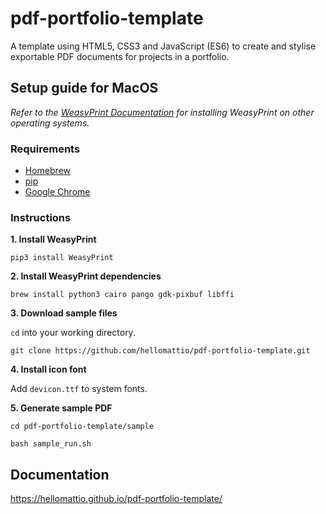 # pdf-portfolio-template
A template using HTML5, CSS3 and JavaScript (ES6) to create and stylise exportable PDF documents for projects in a portfolio.

## Setup guide for MacOS
*Refer to the [WeasyPrint Documentation](http://weasyprint.readthedocs.io/en/latest/install.html "WeasyPrint Documentation") for installing WeasyPrint on other operating systems.*

### Requirements
- [Homebrew](https://brew.sh/ "Homebrew")
- [pip](https://pip.pypa.io/en/stable/installing/#installing-with-get-pip-py "pip")
- [Google Chrome](https://chromium.googlesource.com/chromium/src/+/lkgr/headless/README.md "Google Chrome")

### Instructions
**1. Install WeasyPrint**

`pip3 install WeasyPrint`

**2. Install WeasyPrint dependencies**

`brew install python3 cairo pango gdk-pixbuf libffi`

**3. Download sample files**

`cd` into your working directory.

`git clone https://github.com/hellomattio/pdf-portfolio-template.git`

**4. Install icon font**

Add `devicon.ttf` to system fonts.

**5. Generate sample PDF**

`cd pdf-portfolio-template/sample`

`bash sample_run.sh`

## Documentation

https://hellomattio.github.io/pdf-portfolio-template/
